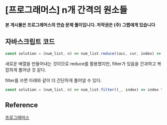 

# [프로그래머스] n개 간격의 원소들

**본 게시물은 프로그래머스의 연습 문제 풀이입니다. 저작권은 (주) 그랩에게 있습니다**

## 자바스크립트 코드

```JavaScript
const solution = (num_list, n) => num_list.reduce((acc, cur, index) => index % n === 0? [...acc, cur] : acc , []);
```

새로운 배열을 만들어내는 것이므로 reduce를 활용했지만, filter가 있음을 간과하고 복잡하게 풀어낸 것 같다.

filter를 쓰면 아래와 같이 더 간단하게 풀어낼 수 있다.

```JavaScript
const solution = (num_list, n) => num_list.filter((_, index) => index % n === 0);
```





## Reference

[프로그래머스](https://programmers.co.kr)

